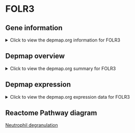 <h1>FOLR3</h1>

<h2>Gene information</h2>
<details>
  <summary>Click to view the depmap.org information for FOLR3</summary>
  <iframe src="https://depmap.org/portal/gene/FOLR3?tab=about" style="border:none;width:100%;height:800px"></iframe>
</details>

<h2>Depmap overview</h2>
<details>
  <summary>Click to view the depmap.org summary for FOLR3</summary>
  <iframe src="https://depmap.org/portal/gene/FOLR3?tab=overview" style="border:none;width:100%;height:800px"></iframe>
</details>

<h2>Depmap expression</h2>
<details>
  <summary>Click to view the depmap.org expression data for FOLR3</summary>
  <iframe src="https://depmap.org/portal/gene/FOLR3?tab=characterization" style="border:none;width:100%;height:800px"></iframe>
</details>



<h2>Reactome Pathway diagram</h2>
<a href="https://reactome.org/PathwayBrowser/#/R-HSA-6798695" target="_BLANK">Neutrophil degranulation</a>




